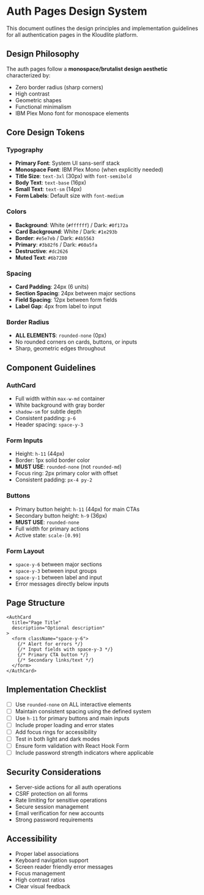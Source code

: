 # Auth Pages Design System

This document outlines the design principles and implementation guidelines for all authentication pages in the Kloudlite platform.

## Design Philosophy

The auth pages follow a **monospace/brutalist design aesthetic** characterized by:
- Zero border radius (sharp corners)
- High contrast
- Geometric shapes
- Functional minimalism
- IBM Plex Mono font for monospace elements

## Core Design Tokens

### Typography
- **Primary Font**: System UI sans-serif stack
- **Monospace Font**: IBM Plex Mono (when explicitly needed)
- **Title Size**: `text-3xl` (30px) with `font-semibold`
- **Body Text**: `text-base` (16px)
- **Small Text**: `text-sm` (14px)
- **Form Labels**: Default size with `font-medium`

### Colors
- **Background**: White (`#ffffff`) / Dark: `#0f172a`
- **Card Background**: White / Dark: `#1e293b`
- **Border**: `#e5e7eb` / Dark: `#4b5563`
- **Primary**: `#3b82f6` / Dark: `#60a5fa`
- **Destructive**: `#dc2626`
- **Muted Text**: `#6b7280`

### Spacing
- **Card Padding**: 24px (6 units)
- **Section Spacing**: 24px between major sections
- **Field Spacing**: 12px between form fields
- **Label Gap**: 4px from label to input

### Border Radius
- **ALL ELEMENTS**: `rounded-none` (0px)
- No rounded corners on cards, buttons, or inputs
- Sharp, geometric edges throughout

## Component Guidelines

### AuthCard
- Full width within `max-w-md` container
- White background with gray border
- `shadow-sm` for subtle depth
- Consistent padding: `p-6`
- Header spacing: `space-y-3`

### Form Inputs
- Height: `h-11` (44px)
- Border: 1px solid border color
- **MUST USE**: `rounded-none` (not `rounded-md`)
- Focus ring: 2px primary color with offset
- Consistent padding: `px-4 py-2`

### Buttons
- Primary button height: `h-11` (44px) for main CTAs
- Secondary button height: `h-9` (36px)
- **MUST USE**: `rounded-none`
- Full width for primary actions
- Active state: `scale-[0.99]`

### Form Layout
- `space-y-6` between major sections
- `space-y-3` between input groups
- `space-y-1` between label and input
- Error messages directly below inputs

## Page Structure

```tsx
<AuthCard
  title="Page Title"
  description="Optional description"
>
  <form className="space-y-6">
    {/* Alert for errors */}
    {/* Input fields with space-y-3 */}
    {/* Primary CTA button */}
    {/* Secondary links/text */}
  </form>
</AuthCard>
```

## Implementation Checklist

- [ ] Use `rounded-none` on ALL interactive elements
- [ ] Maintain consistent spacing using the defined system
- [ ] Use `h-11` for primary buttons and main inputs
- [ ] Include proper loading and error states
- [ ] Add focus rings for accessibility
- [ ] Test in both light and dark modes
- [ ] Ensure form validation with React Hook Form
- [ ] Include password strength indicators where applicable

## Security Considerations

- Server-side actions for all auth operations
- CSRF protection on all forms
- Rate limiting for sensitive operations
- Secure session management
- Email verification for new accounts
- Strong password requirements

## Accessibility

- Proper label associations
- Keyboard navigation support
- Screen reader friendly error messages
- Focus management
- High contrast ratios
- Clear visual feedback